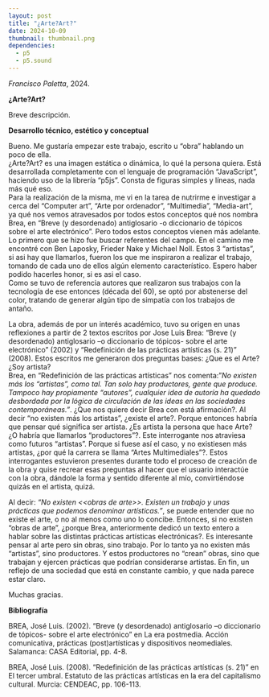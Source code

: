```yaml
---
layout: post
title: "¿Arte?Art?"
date: 2024-10-09
thumbnail: thumbnail.png
dependencies:
  - p5
  - p5.sound
---
```


<div id="div-sketch">
  <script type="text/javascript" src="sketch.js"></script>
</div>

_Francisco Paletta_, 2024.

**¿Arte?Art?**

Breve descripción.

**Desarrollo técnico, estético y conceptual**

Bueno. Me gustaría empezar este trabajo, escrito u “obra” hablando un poco de ella.  
¿Arte?Art? es una imagen estática o dinámica, lo qué la persona quiera. Está desarrollada completamente con el lenguaje de programación “JavaScript”, haciendo uso de la librería “p5js”. Consta de figuras simples y líneas, nada más qué eso.   
Para la realización de la misma, me vi en la tarea de nutrirme e investigar a cerca del “Computer art”, “Arte por ordenador”, “Multimedia”, “Media-art”, ya qué nos vemos atravesados por todos estos conceptos qué nos nombra Brea, en “Breve (y desordenado) antiglosario \-o diccionario de tópicos sobre el arte electrónico”. Pero todos estos conceptos vienen más adelante.  
Lo primero que se hizo fue buscar referentes del campo. En el camino me encontré con Ben Laposky, Frieder Nake y Michael Noll. Estos 3 “artistas”, si asi hay que llamarlos, fueron los que me inspiraron a realizar el trabajo, tomando de cada uno de ellos algún elemento característico. Espero haber podido hacerles honor, si es asi el caso.  
Como se tuvo de referencia autores que realizaron sus trabajos con la tecnología de ese entonces (década del 60), se optó por abstenerse del color, tratando de generar algún tipo de simpatía con los trabajos de antaño.

La obra, además de por un interés académico, tuvo su origen en unas reflexiones a partir de 2 textos escritos por Jose Luis Brea: “Breve (y desordenado) antiglosario –o diccionario de tópicos- sobre el arte electrónico” (2002) y “Redefinición de las prácticas artísticas (s. 21)” (2008). Estos escritos me generaron dos preguntas bases: ¿Que es el Arte? ¿Soy artista?   
Brea, en “Redefinición de las prácticas artísticas” nos comenta:”*No existen más los “artistas”, como tal. Tan solo hay productores, gente que produce. Tampoco hay propiamente “autores”, cualquier idea de autoría ha quedado desbordada por la lógica de circulación de las ideas en las sociedades contemporáneas.”*. ¿Que nos quiere decir Brea con está afirmación?. Al decir “no existen más los artistas”, ¿existe el arte?. Porque entonces habría que pensar qué significa ser artista. ¿Es artista la persona que hace Arte? ¿O habría que llamarlos “productores”?. Este interrogante nos atraviesa como futuros “artistas”. Porque si fuese así el caso, y no existiesen más artistas, ¿por qué la carrera se llama “Artes Multimediales”?. Estos interrogantes estuvieron presentes durante todo el proceso de creación de la obra y quise recrear esas preguntas al hacer que el usuario interactúe con la obra, dándole la forma y sentido diferente al mío, convirtiéndose quizás en el artista, quizá.

Al decir: *“No existen \<\<obras de arte\>\>. Existen un trabajo y unas prácticas que podemos denominar artísticas.”*, se puede entender que no existe el arte, o no al menos como uno lo concibe. Entonces, si no existen “obras de arte”, ¿porque Brea, anteriormente dedicó un texto entero a hablar sobre las distintas prácticas artísticas electrónicas?. Es interesante pensar al arte pero sin obras, sino trabajo. Por lo tanto ya no existen más “artistas”, sino productores. Y estos productores no “crean” obras, sino que trabajan y ejercen prácticas que podrían considerarse artistas. En fin, un reflejo de una sociedad que está en constante cambio, y que nada parece estar claro.

Muchas gracias.

**Bibliografía**

BREA, José Luis. (2002). “Breve (y desordenado) antiglosario –o diccionario de tópicos- sobre el arte electrónico” en La era postmedia. Acción comunicativa, prácticas (post)artísticas y dispositivos neomediales. Salamanca: CASA Editorial, pp. 4-8.

BREA, José Luis. (2008). “Redefinición de las prácticas artísticas (s. 21)” en El tercer umbral. Estatuto de las prácticas artísticas en la era del capitalismo cultural. Murcia: CENDEAC, pp. 106-113.